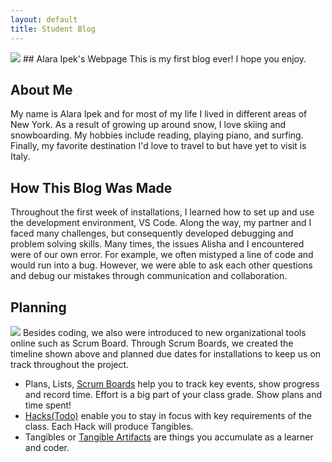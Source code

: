 ```yaml
---
layout: default
title: Student Blog
---
```


<img src="https://github.com/alaraipek/Issues/assets/115954616/da1cdbf0-0055-4d15-8fe8-74ce29c2104a">
## Alara Ipek's Webpage 
This is my first blog ever! I hope you enjoy.

## About Me
My name is Alara Ipek and for most of my life I lived in different areas of New York. As a result of growing up around snow, I love skiing and snowboarding. My hobbies include reading, playing piano, and surfing. Finally, my favorite destination I'd love to travel to but have yet to visit is Italy.

## How This Blog Was Made
Throughout the first week of installations, I learned how to set up and use the development environment, VS Code. Along the way, my partner and I faced many challenges, but consequently developed debugging and problem solving skills. Many times, the issues Alisha and I encountered were of our own error. For example, we often mistyped a line of code and would run into a bug. However, we were able to ask each other questions and debug our mistakes through communication and collaboration. 
##  Planning
<img src="https://github.com/alaraipek/Issues/issues/2#issue-1864231496">
Besides coding, we also were introduced to new organizational tools online such as Scrum Board. Through Scrum Boards, we created the timeline shown above and planned due dates for installations to keep us on track throughout the project.

- Plans, Lists, [Scrum Boards](https://clickup.com/blog/scrum-board/) help you to track key events, show progress and record time.  Effort is a big part of your class grade.  Show plans and time spent!
- [Hacks(Todo)](https://levelup.gitconnected.com/six-ultimate-daily-hacks-for-every-programmer-60f5f10feae) enable you to stay in focus with key requirements of the class.  Each Hack will produce Tangibles.
- Tangibles or [Tangible Artifacts](https://en.wikipedia.org/wiki/Artifact_(software_development)) are things you accumulate as a learner and coder. 
